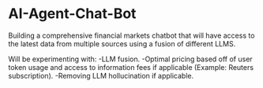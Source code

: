 # AI-Agent-Chat-Bot

Building a comprehensive financial markets chatbot that will have access to the latest data from multiple sources using a fusion of different LLMS.

Will be experimenting with: 
  -LLM fusion.
  -Optimal pricing based off of user token usage and access to information fees if applicable (Example: Reuters subscription).
  -Removing LLM hollucination if applicable.


